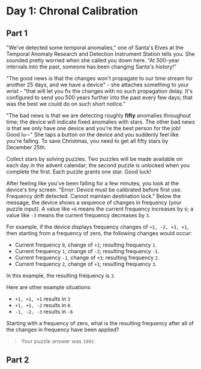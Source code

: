 # Day 1: Chronal Calibration

## Part 1

"We've detected some temporal anomalies," one of Santa's Elves at the Temporal Anomaly Research and Detection Instrument Station tells you. She sounded pretty worried when she called you down here. "At 500-year intervals into the past, someone has been changing Santa's history!"

"The good news is that the changes won't propagate to our time stream for another 25 days, and we have a device" - she attaches something to your wrist - "that will let you fix the changes with no such propagation delay. It's configured to send you 500 years further into the past every few days; that was the best we could do on such short notice."

"The bad news is that we are detecting roughly **fifty** anomalies throughout time; the device will indicate fixed anomalies with stars. The other bad news is that we only have one device and you're the best person for the job! Good lu--" She taps a button on the device and you suddenly feel like you're falling. To save Christmas, you need to get all fifty stars by December 25th.

Collect stars by solving puzzles. Two puzzles will be made available on each day in the advent calendar; the second puzzle is unlocked when you complete the first. Each puzzle grants one star. Good luck!

After feeling like you've been falling for a few minutes, you look at the device's tiny screen. "Error: Device must be calibrated before first use. Frequency drift detected. Cannot maintain destination lock." Below the message, the device shows a sequence of changes in frequency (your puzzle input). A value like `+6` means the current frequency increases by `6`; a value like `-3` means the current frequency decreases by `3`.

For example, if the device displays frequency changes of `+1, -2, +3, +1`, then starting from a frequency of zero, the following changes would occur:

- Current frequency `0`, change of `+1`; resulting frequency `1`.
- Current frequency `1`, change of `-2`; resulting frequency `-1`.
- Current frequency `-1`, change of `+3`; resulting frequency `2`.
- Current frequency `2`, change of `+1`; resulting frequency `3`.

In this example, the resulting frequency is `3`.

Here are other example situations:

- `+1, +1, +1` results in `3`
- `+1, +1, -2` results in `0`
- `-1, -2, -3` results in `-6`

Starting with a frequency of zero, what is the resulting frequency after all of the changes in frequency have been applied?

> Your puzzle answer was `1092`.

## Part 2

